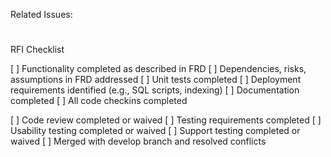 Related Issues:
#

RFI Checklist

[ ]  Functionality completed as described in FRD
[ ]  Dependencies, risks, assumptions in FRD addressed
[ ]  Unit tests completed
[ ]  Deployment requirements identified (e.g., SQL scripts, indexing)
[ ]  Documentation completed
[ ]  All code checkins completed

[ ]  Code review completed or waived
[ ]  Testing requirements completed
[ ]  Usability testing completed or waived
[ ]  Support testing completed or waived
[ ]  Merged with develop branch and resolved conflicts
